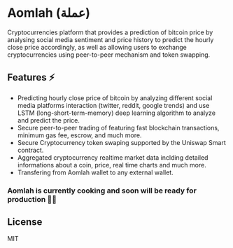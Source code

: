 # Aomlah (عملة)
Cryptocurrencies platform that provides a prediction of bitcoin price by analysing social media sentiment and price history to predict the hourly close price accordingly, as well as allowing users to exchange cryptocurrencies using peer-to-peer mechanism and token swapping. 

## Features ⚡️
- Predicting hourly close price of bitcoin by analyzing different social media platforms interaction (twitter, reddit, google trends) and use LSTM (long-short-term-memory) deep learning algorithm to analyze and predict the price.
- Secure peer-to-peer trading of featuring fast blockchain transactions, minimum gas fee, escrow, and much more.
- Secure Cryptocurrency token swaping supported by the Uniswap Smart contract.  
- Aggregated cryptocurrency realtime market data inclding detailed informations about a coin, price, real time charts and much more.
- Transfering from Aomlah wallet to any external wallet.

### Aomlah is currently cooking and soon will be ready for production 💪🏻

## License

MIT
